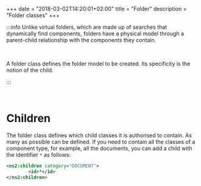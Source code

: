 +++
date = "2018-03-02T14:20:01+02:00"
title = "Folder"
description = "Folder classes"
+++


:::info
Unlike virtual folders, which are made up of searches that dynamically find components, folders have a physical model through a parent-child relationship with the components they contain. 

<br/>

A folder class defines the folder model to be created. Its specificity is the notion of the child. 

:::

<br />

# Children

The folder class defines which child classes it is authorised to contain. 
As many as possible can be defined. If you need to contain all the classes of a component type, for example, all the documents, you can add a child with the identifier `*` as follows: 

```xml 
<ns2:children category="DOCUMENT">
		<id>*</id>
</ns2:children>
```

